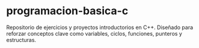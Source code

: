 # programacion-basica-c
Repositorio de ejercicios y proyectos introductorios en C++. Diseñado para reforzar conceptos clave como variables, ciclos, funciones, punteros y estructuras.
